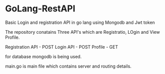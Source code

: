 # GoLang-RestAPI
Basic Login and registration API  in go lang using Mongodb and Jwt token

The repository conatains Three API's which are Registratio, LOgin and View Profile.

Registration API - POST
Login API - POST
Profile - GET

for database mongodb is being used.

main.go is main file which contains server and routing details.
